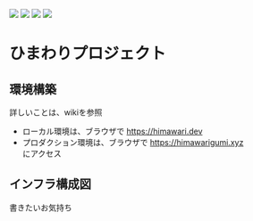 ![](https://github.com/YoshijiFujiwara/himawari-project/workflows/deploy-client/badge.svg)
![](https://github.com/YoshijiFujiwara/himawari-project/workflows/deploy-node/badge.svg)
![](https://github.com/YoshijiFujiwara/himawari-project/workflows/test-client/badge.svg)
![](https://github.com/YoshijiFujiwara/himawari-project/workflows/test-node/badge.svg)

# ひまわりプロジェクト

## 環境構築
詳しいことは、wikiを参照
- ローカル環境は、ブラウザで https://himawari.dev  
- プロダクション環境は、ブラウザで https://himawarigumi.xyz  
にアクセス

## インフラ構成図
書きたいお気持ち
